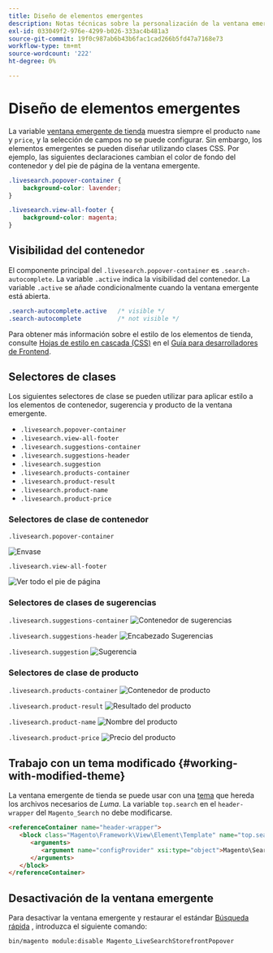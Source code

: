 ```yaml
---
title: Diseño de elementos emergentes
description: Notas técnicas sobre la personalización de la ventana emergente de tienda de Live Search.
exl-id: 033049f2-976e-4299-b026-333ac4b481a3
source-git-commit: 19f0c987ab6b43b6fac1cad266b5fd47a7168e73
workflow-type: tm+mt
source-wordcount: '222'
ht-degree: 0%

---
```


# Diseño de elementos emergentes

La variable [ventana emergente de tienda](storefront-popover.md) muestra siempre el producto `name` y `price`, y la selección de campos no se puede configurar. Sin embargo, los elementos emergentes se pueden diseñar utilizando clases CSS. Por ejemplo, las siguientes declaraciones cambian el color de fondo del contenedor y del pie de página de la ventana emergente.

```css
.livesearch.popover-container {
    background-color: lavender;
}

.livesearch.view-all-footer {
    background-color: magenta;
}
```

## Visibilidad del contenedor

El componente principal del `.livesearch.popover-container` es `.search-autocomplete`.  La variable `.active` indica la visibilidad del contenedor. La variable `.active` se añade condicionalmente cuando la ventana emergente está abierta.

```css
.search-autocomplete.active   /* visible */
.search-autocomplete          /* not visible */
```

Para obtener más información sobre el estilo de los elementos de tienda, consulte [Hojas de estilo en cascada (CSS)](https://devdocs.magento.com/guides/v2.4/frontend-dev-guide/css-topics/css-overview.html) en el [Guía para desarrolladores de Frontend](https://devdocs.magento.com/guides/v2.4/frontend-dev-guide/bk-frontend-dev-guide.html).

## Selectores de clases

Los siguientes selectores de clase se pueden utilizar para aplicar estilo a los elementos de contenedor, sugerencia y producto de la ventana emergente.

* `.livesearch.popover-container`
* `.livesearch.view-all-footer`
* `.livesearch.suggestions-container`
* `.livesearch.suggestions-header`
* `.livesearch.suggestion`
* `.livesearch.products-container`
* `.livesearch.product-result`
* `.livesearch.product-name`
* `.livesearch.product-price`

### Selectores de clase de contenedor

`.livesearch.popover-container`

![Envase](assets/livesearch-popover-container.png)

`.livesearch.view-all-footer`

![Ver todo el pie de página](assets/livesearch-view-all-footer.png)

### Selectores de clases de sugerencias

`.livesearch.suggestions-container`
![Contenedor de sugerencias](assets/livesearch-suggestions-container.png)

`.livesearch.suggestions-header`
![Encabezado Sugerencias](assets/livesearch-suggestions-header.png)

`.livesearch.suggestion`
![Sugerencia](assets/livesearch-suggestion.png)

### Selectores de clase de producto

`.livesearch.products-container`
![Contenedor de producto](assets/livesearch-product-container.png)

`.livesearch.product-result`
![Resultado del producto](assets/livesearch-product-result.png)

`.livesearch.product-name`
![Nombre del producto](assets/livesearch-product-name.png)

`.livesearch.product-price`
![Precio del producto](assets/livesearch-product-price.png)

## Trabajo con un tema modificado {#working-with-modified-theme}

La ventana emergente de tienda se puede usar con una [tema](https://devdocs.magento.com/guides/v2.3/frontend-dev-guide/themes/theme-overview.html) que hereda los archivos necesarios de *Luma*. La variable `top.search` en el `header-wrapper` del `Magento_Search` no debe modificarse.

```html
<referenceContainer name="header-wrapper">
   <block class="Magento\Framework\View\Element\Template" name="top.search" as="topSearch" template="Magento_Search::form.mini.phtml">
      <arguments>
         <argument name="configProvider" xsi:type="object">Magento\Search\ViewModel\ConfigProvider</argument>
      </arguments>
   </block>
</referenceContainer>
```

## Desactivación de la ventana emergente

Para desactivar la ventana emergente y restaurar el estándar [Búsqueda rápida](https://docs.magento.com/user-guide/catalog/search-quick.html) , introduzca el siguiente comando:

```bash
bin/magento module:disable Magento_LiveSearchStorefrontPopover
```
